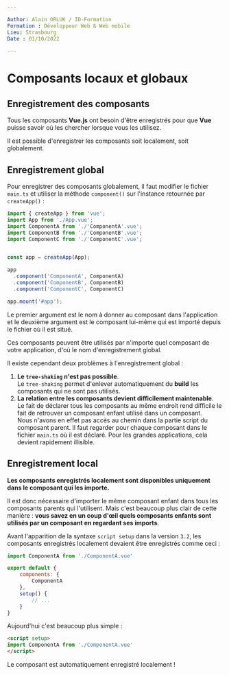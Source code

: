 ```yaml
---

Author: Alain ORLUK / ID-Formation  
Formation : Développeur Web & Web mobile  
Lieu: Strasbourg
Date : 01/10/2022

---
```

# **Composants locaux et globaux**

## **Enregistrement des composants**

Tous les composants **Vue.js** ont besoin d'être enregistrés pour que **Vue** puisse savoir où les chercher lorsque vous les utilisez.  

Il est possible d'enregistrer les composants soit localement, soit globalement.  

## **Enregistrement global**

Pour enregistrer des composants globalement, il faut modifier le fichier `main.ts` et utiliser la méthode `component()` sur l'instance retournée par `createApp()` :  

```js
import { createApp } from 'vue';
import App from './App.vue';
import ComponentA from './'ComponentA'.vue';
import ComponentB from './'ComponentB'.vue';
import ComponentC from './'ComponentC'.vue';


const app = createApp(App);

app
  .component('ComponentA', ComponentA)
  .component('ComponentB', ComponentB)
  .component('ComponentC', ComponentC)

app.mount('#app');
```

Le premier argument est le nom à donner au composant dans l'application et le deuxième argument est le composant lui-même qui est importé depuis le fichier où il est situé.  

Ces composants peuvent être utilisés par n'importe quel composant de votre application, d'où le nom d'enregistrement global.  

Il existe cependant deux problèmes à l'enregistrement global :  

1. **Le `tree-shaking` n'est pas possible**.  
Le `tree-shaking` permet d'enlever automatiquement du **build** les composants qui ne sont pas utilisés.
2. **La relation entre les composants devient difficilement maintenable**.  
Le fait de déclarer tous les composants au même endroit rend difficile le fait de retrouver un composant enfant utilisé dans un composant.  
Nous n'avons en effet pas accès au chemin dans la partie script du composant parent. Il faut regarder pour chaque composant dans le fichier `main.ts` où il est déclaré. Pour les grandes applications, cela devient rapidement illisible.  

## **Enregistrement local**

**Les composants enregistrés localement sont disponibles uniquement dans le composant qui les importe.**  

Il est donc nécessaire d'importer le même composant enfant dans tous les composants parents qui l'utilisent. Mais c'est beaucoup plus clair de cette manière : **vous savez en un coup d'œil quels composants enfants sont utilisés par un composant en regardant ses imports**.  

Avant l'apparition de la syntaxe `script setup` dans la version `3.2`, les composants enregistrés localement devaient être enregistrés comme ceci :  

```js
import ComponentA from './ComponentA.vue'

export default {
    components: {
        ComponentA
    },
    setup() {
        // ...
    }
}
```

Aujourd'hui c'est beaucoup plus simple :  

```html
<script setup>
import ComponentA from './ComponentA.vue'
</script>
```

Le composant est automatiquement enregistré localement !
